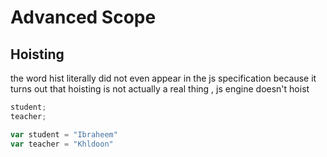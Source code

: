 # Advanced Scope

## Hoisting
the word hist literally did not even appear in the js specification because it turns out that hoisting is not actually a real thing  , js engine doesn't hoist 

```js
student;
teacher;

var student = "Ibraheem"
var teacher = "Khldoon"
```
